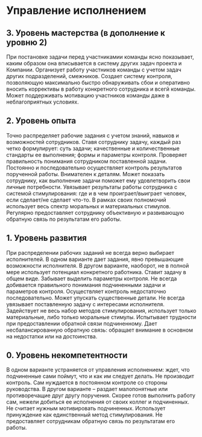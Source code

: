 # Управление исполнением

## 3. Уровень мастерства (в дополнение к уровню 2)

При постановке задачи перед участникамии команды ясно показывает, каким образом она вписывается в систему других задач проекта и Компании. Организует работу участников команды с учетом задач других подразделений, смежников.
Создает систему контроля, позволяющую максимально быстро обнаруживать сбои и оперативно вносить коррективы в работу конкретного сотрудника и всегй команды.  
Может поддерживать мотивацию участников команды даже в неблагоприятных условиях.

## 2. Уровень опыта

Точно распределяет рабочие задания с учетом знаний, навыков и возможностей сотрудников. 
Ставя сотруднику задачу, каждый раз четко формулирует: суть задачи; качественные и количественные стандарты ее выполнения; формы и параметры контроля. 
Проверяет правильность понимания сотрудником поставленной задачи. 
Постоянно и последовательно осуществляет контроль результатов порученной работы. Внимателен к деталям. 
Может показать сотруднику, как выполнение задачи поможет ему удовлетворить свои личные потребности. Увязывает результаты работы сотрудника с системой стимулирования: где и в чем проиграет/выиграет человек, если сделает/не сделает что-то.
В рамках своих полномочий использует весь спектр моральных и материальных стимулов.
Регулярно предоставляет сотруднику объективную и развивающую обратную связь по результатам его работы.

## 1. Уровень развития

При распределении рабочих заданий не всегда верно выбирает исполнителей. В одном варианте дает задания, явно превышающие возможности исполнителя. В другом варианте, наоборот, не в полной мере использует потенциал конкретного работника. 
Ставит задачу в общем виде. Забывает выделить параметры контроля. Не всегда добивается правильного понимания подчиненными задачи и параметров контроля. 
Осуществляет контроль недостаточно последовательно. Может упускать существенные детали. 
Не всегда увязывает поставленную задачу с интересами исполнителя. Задействует не весь набор методов стимулирования, использует только материальные, либо только моральные стимулы. 
Испытывает трудности при предоставлении обратной связи подчиненному. Дает несбалансированную обратную связь: обращает внимание в основном на недостатки или на достоинства.

## 0. Уровень некомпетентности

В одном варианте устраняется от управления исполнением: ждет, что подчиненные сами поймут, что и как им следует делать. Не производит контроль. Сам нуждается в постоянном контроле со стороны руководства.
В другом варианте – раздает малопонятные или  противоречащие друг другу поручения. Скорее готов выполнить работу сам, нежели добиться ее исполнения от своих коллег и подчиненных.
Не считает нужным мотивировать подчиненных. Использует принуждение как единственный метод стимулирования. Не предоставляет сотрудникам обратную связь по результатам его работы.
